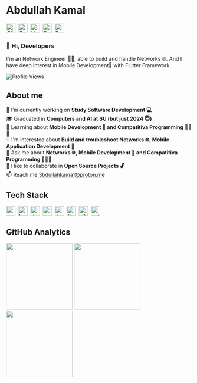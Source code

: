 # Abdullah Kamal
<a href="https://www.github.com/3bdullahkama1" target="_blank"><img src="https://img.shields.io/badge/GitHub-100000?style=flat&logo=github&logoColor=white" alt="GitHub Badge" height="25"></a>&nbsp;
<a href="mailto:3bdullahkama1@proton.me" target="_blank"><img src="https://img.shields.io/badge/Gmail-D14836?style=flat&logo=gmail&logoColor=white" alt="Gmail Badge" height="25"></a>&nbsp;
<a href="https://www.linkedin.com/in/3bdullahkama1" target="_blank"><img src="https://img.shields.io/badge/LinkedIn-0077B5?style=flat&logo=linkedin&logoColor=white" alt="LinkedIn Badge" height="25"></a>&nbsp;
<a href="https://twitter.com/3bdullahkama1" target="_blank"><img src="https://img.shields.io/badge/Twitter-1DA1F2?style=flat&logo=twitter&logoColor=white" alt="Twitter Badge" height="25"></a>&nbsp;
<a href="https://www.facebook.com/profile.php?id=100081504112217" target="_blank"><img src="https://img.shields.io/badge/Facebook-1877F2?style=flat&logo=facebook&logoColor=white" alt="Facebook Badge" height="25"></a>&nbsp;

### 👋 Hi, Developers
I'm an Network Engineer 🧑‍💻, able to build and handle Networks 🌐. And I have deep interest in Mobile Development📲 with Flutter Framework.

![Profile Views](https://komarev.com/ghpvc/?username=3bdullahkama1&theme=default&color=blue&style=flat&label=Profile+Views)

## About me
🔭&nbsp;I’m currently working on **Study Software Development 💻**
<br/>🎓&nbsp;Graduated in **Computers and AI at SU (but just 2024 😇)**
<br/>🌱&nbsp;Learning about **Mobile Development 📲 and Compatitiva Programming 👨‍💻🥇**
<br/>💡&nbsp;I'm interested about **Build and troubleshoot Networks 🌐,  Mobile Application Development 📲**
<br/>💬&nbsp;Ask me about **Networks 🌐,  Mobile Development 📲 and Compatitiva Programming 👨‍💻🥇**
<br/>🤝&nbsp;I like to collaborate in **Open Source Projects 🔓**
<br/>📫&nbsp;Reach me [3bdullahkama1@proton.me](mailto:3bdullahkama1@proton.me)

## Tech Stack
<img src="https://img.shields.io/badge/Android-05122A?style=flat&logo=android" alt="android Badge" height="25">&nbsp;
<img src="https://img.shields.io/badge/Bash-05122A?style=flat&logo=gnu-bash" alt="bash Badge" height="25">&nbsp;
<img src="https://img.shields.io/badge/Docker-05122A?style=flat&logo=docker" alt="docker Badge" height="25">&nbsp;
<img src="https://img.shields.io/badge/C++-05122A?style=flat&logo=c%2B%2B&" alt="c++ Badge" height="25">&nbsp;
<img src="https://img.shields.io/badge/Dart-05122A?style=flat&logo=dart" alt="dart Badge" height="25">&nbsp;
<img src="https://img.shields.io/badge/Flutter-05122A?style=flat&logo=flutter" alt="flutter Badge" height="25">&nbsp;
<img src="https://img.shields.io/badge/Git-05122A?style=flat&logo=git" alt="git Badge" height="25">&nbsp;
<img src="https://img.shields.io/badge/Python-05122A?style=flat&logo=python" alt="python Badge" height="25">&nbsp;

## GitHub Analytics
<div>
<img height="180em" src="https://github-readme-stats.vercel.app/api?username=3bdullahkama1&theme=default&show_icons=true&count_private=true">
<img height="180em" src="https://github-readme-stats.vercel.app/api/top-langs/?username=3bdullahkama1&theme=default&layout=compact&langs_count=5">
<img height="180em" src="https://github-readme-streak-stats.herokuapp.com/?user=3bdullahkama1&theme=default">
</div>
